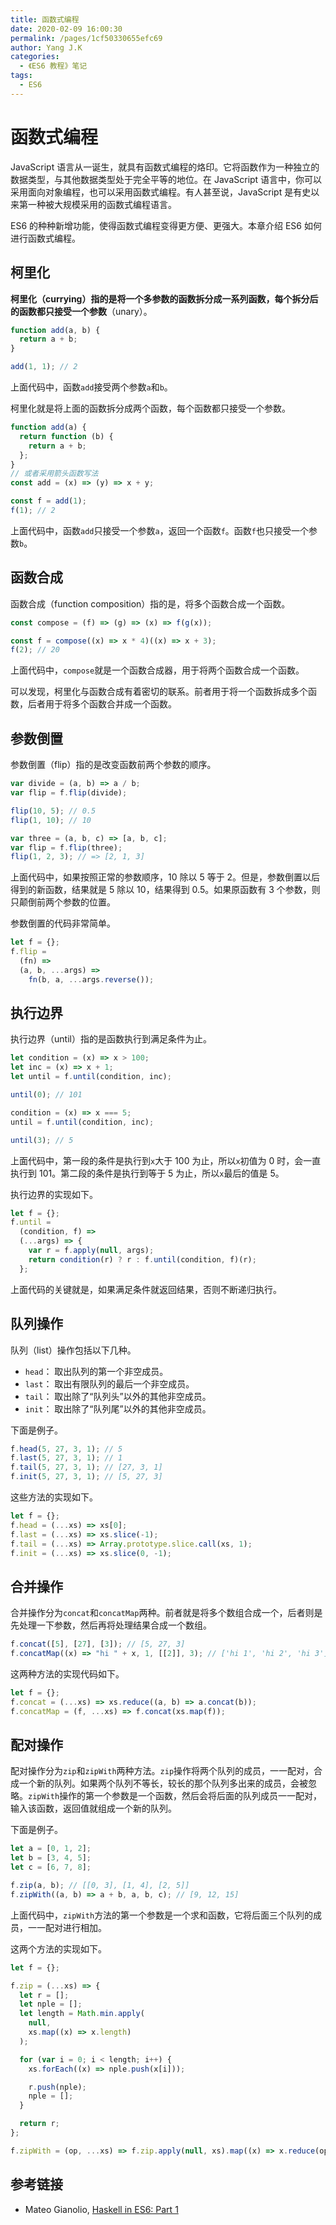 ```yaml
---
title: 函数式编程
date: 2020-02-09 16:00:30
permalink: /pages/1cf50330655efc69
author: Yang J.K
categories:
  - 《ES6 教程》笔记
tags:
  - ES6
---
```


# 函数式编程

JavaScript 语言从一诞生，就具有函数式编程的烙印。它将函数作为一种独立的数据类型，与其他数据类型处于完全平等的地位。在 JavaScript 语言中，你可以采用面向对象编程，也可以采用函数式编程。有人甚至说，JavaScript 是有史以来第一种被大规模采用的函数式编程语言。

<!-- more -->

ES6 的种种新增功能，使得函数式编程变得更方便、更强大。本章介绍 ES6 如何进行函数式编程。

## 柯里化

**柯里化（currying）指的是将一个多参数的函数拆分成一系列函数，每个拆分后的函数都只接受一个参数**（unary）。

```javascript
function add(a, b) {
  return a + b;
}

add(1, 1); // 2
```

上面代码中，函数`add`接受两个参数`a`和`b`。

柯里化就是将上面的函数拆分成两个函数，每个函数都只接受一个参数。

```javascript
function add(a) {
  return function (b) {
    return a + b;
  };
}
// 或者采用箭头函数写法
const add = (x) => (y) => x + y;

const f = add(1);
f(1); // 2
```

上面代码中，函数`add`只接受一个参数`a`，返回一个函数`f`。函数`f`也只接受一个参数`b`。

## 函数合成

函数合成（function composition）指的是，将多个函数合成一个函数。

```javascript
const compose = (f) => (g) => (x) => f(g(x));

const f = compose((x) => x * 4)((x) => x + 3);
f(2); // 20
```

上面代码中，`compose`就是一个函数合成器，用于将两个函数合成一个函数。

可以发现，柯里化与函数合成有着密切的联系。前者用于将一个函数拆成多个函数，后者用于将多个函数合并成一个函数。

## 参数倒置

参数倒置（flip）指的是改变函数前两个参数的顺序。

```javascript
var divide = (a, b) => a / b;
var flip = f.flip(divide);

flip(10, 5); // 0.5
flip(1, 10); // 10

var three = (a, b, c) => [a, b, c];
var flip = f.flip(three);
flip(1, 2, 3); // => [2, 1, 3]
```

上面代码中，如果按照正常的参数顺序，10 除以 5 等于 2。但是，参数倒置以后得到的新函数，结果就是 5 除以 10，结果得到 0.5。如果原函数有 3 个参数，则只颠倒前两个参数的位置。

参数倒置的代码非常简单。

```javascript
let f = {};
f.flip =
  (fn) =>
  (a, b, ...args) =>
    fn(b, a, ...args.reverse());
```

## 执行边界

执行边界（until）指的是函数执行到满足条件为止。

```javascript
let condition = (x) => x > 100;
let inc = (x) => x + 1;
let until = f.until(condition, inc);

until(0); // 101

condition = (x) => x === 5;
until = f.until(condition, inc);

until(3); // 5
```

上面代码中，第一段的条件是执行到`x`大于 100 为止，所以`x`初值为 0 时，会一直执行到 101。第二段的条件是执行到等于 5 为止，所以`x`最后的值是 5。

执行边界的实现如下。

```javascript
let f = {};
f.until =
  (condition, f) =>
  (...args) => {
    var r = f.apply(null, args);
    return condition(r) ? r : f.until(condition, f)(r);
  };
```

上面代码的关键就是，如果满足条件就返回结果，否则不断递归执行。

## 队列操作

队列（list）操作包括以下几种。

- `head`： 取出队列的第一个非空成员。
- `last`： 取出有限队列的最后一个非空成员。
- `tail`： 取出除了“队列头”以外的其他非空成员。
- `init`： 取出除了“队列尾”以外的其他非空成员。

下面是例子。

```javascript
f.head(5, 27, 3, 1); // 5
f.last(5, 27, 3, 1); // 1
f.tail(5, 27, 3, 1); // [27, 3, 1]
f.init(5, 27, 3, 1); // [5, 27, 3]
```

这些方法的实现如下。

```javascript
let f = {};
f.head = (...xs) => xs[0];
f.last = (...xs) => xs.slice(-1);
f.tail = (...xs) => Array.prototype.slice.call(xs, 1);
f.init = (...xs) => xs.slice(0, -1);
```

## 合并操作

合并操作分为`concat`和`concatMap`两种。前者就是将多个数组合成一个，后者则是先处理一下参数，然后再将处理结果合成一个数组。

```javascript
f.concat([5], [27], [3]); // [5, 27, 3]
f.concatMap((x) => "hi " + x, 1, [[2]], 3); // ['hi 1', 'hi 2', 'hi 3']
```

这两种方法的实现代码如下。

```javascript
let f = {};
f.concat = (...xs) => xs.reduce((a, b) => a.concat(b));
f.concatMap = (f, ...xs) => f.concat(xs.map(f));
```

## 配对操作

配对操作分为`zip`和`zipWith`两种方法。`zip`操作将两个队列的成员，一一配对，合成一个新的队列。如果两个队列不等长，较长的那个队列多出来的成员，会被忽略。`zipWith`操作的第一个参数是一个函数，然后会将后面的队列成员一一配对，输入该函数，返回值就组成一个新的队列。

下面是例子。

```javascript
let a = [0, 1, 2];
let b = [3, 4, 5];
let c = [6, 7, 8];

f.zip(a, b); // [[0, 3], [1, 4], [2, 5]]
f.zipWith((a, b) => a + b, a, b, c); // [9, 12, 15]
```

上面代码中，`zipWith`方法的第一个参数是一个求和函数，它将后面三个队列的成员，一一配对进行相加。

这两个方法的实现如下。

```javascript
let f = {};

f.zip = (...xs) => {
  let r = [];
  let nple = [];
  let length = Math.min.apply(
    null,
    xs.map((x) => x.length)
  );

  for (var i = 0; i < length; i++) {
    xs.forEach((x) => nple.push(x[i]));

    r.push(nple);
    nple = [];
  }

  return r;
};

f.zipWith = (op, ...xs) => f.zip.apply(null, xs).map((x) => x.reduce(op));
```

## 参考链接

- Mateo Gianolio, [Haskell in ES6: Part 1](http://casualjavascript.com/?1)
